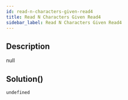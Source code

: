 ```yaml
---
id: read-n-characters-given-read4
title: Read N Characters Given Read4
sidebar_label: Read N Characters Given Read4
---
```

## Description
<div class="description">
null
</div>

## Solution()
```
undefined
```